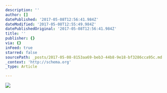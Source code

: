 ```yaml
---
description: ''
author: []
datePublished: '2017-05-08T12:56:41.984Z'
dateModified: '2017-05-08T12:55:49.984Z'
datePublishedOriginal: '2017-05-08T12:56:41.984Z'
title: ''
publisher: {}
via: {}
inFeed: true
starred: false
sourcePath: _posts/2017-05-08-8153aa69-beb3-44b8-9e18-bf3286cca95c.md
_context: 'http://schema.org'
_type: Article

---
```

![](https://the-grid-user-content.s3-us-west-2.amazonaws.com/3781c697-9b3d-47ce-a18b-ee378bddc08f.jpg)